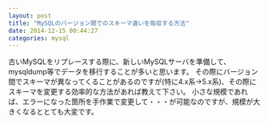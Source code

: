 ```yaml
---
layout: post
title: "MySQLのバージョン間でのスキーマ違いを吸収する方法"
date: 2014-12-15 00:44:27
categories: mysql
---
```

<p>古いMySQLをリプレースする際に、新しいMySQLサーバを準備して、mysqldump等でデータを移行することが多いと思います。
その際にバージョン間でスキーマが異なってくることがあるのですが(特に4.x系→5.x系)、その際にスキーマを変更する効率的な方法があれば教えて下さい。
小さな規模であれば、エラーになった箇所を手作業で変更して・・・が可能なのですが、規模が大きくなるととても大変です。</p>
